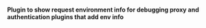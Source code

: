 #### Plugin to show request environment info for debugging proxy and authentication plugins that add env info 

